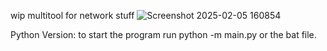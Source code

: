 wip multitool for network stuff
![Screenshot 2025-02-05 160854](https://github.com/user-attachments/assets/dc275fe1-1740-4235-8170-bf6eabd8c954)

Python Version:
to start the program run python -m main.py or the bat file.
